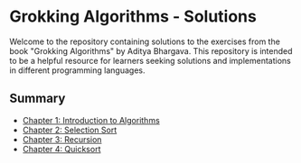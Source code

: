 # Grokking Algorithms - Solutions

Welcome to the repository containing solutions to the exercises from the book "Grokking Algorithms" by Aditya Bhargava. This repository is intended to be a helpful resource for learners seeking solutions and implementations in different programming languages.

## Summary

- [Chapter 1: Introduction to Algorithms](/chapter-1)
- [Chapter 2: Selection Sort](/chapter-2)
- [Chapter 3: Recursion](/chapter-3)
- [Chapter 4: Quicksort](/chapter-4/)
